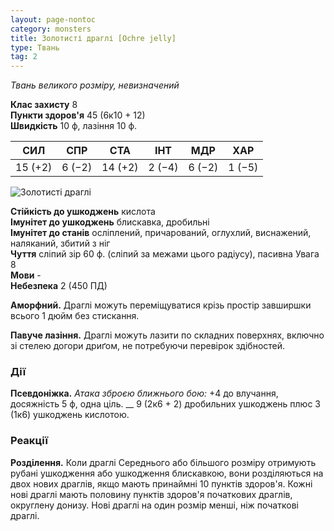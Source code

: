 ```yaml
---
layout: page-nontoc
category: monsters
title: Золотисті драглі [Ochre jelly]
type: Твань
tag: 2
---
```


_Твань великого розміру, невизначений_

**Клас захисту** 8    
**Пункти здоров'я** 45 (6к10 + 12)    
**Швидкість** 10 ф, лазіння 10 ф.

| СИЛ     | СПР    | СТА     | ІНТ    | МДР    | ХАР    |
| ------- | ------ | ------- | ------ | ------ | ------ |
| 15 (+2) | 6 (−2) | 14 (+2) | 2 (−4) | 6 (−2) | 1 (−5) |

![Золотисті драглі](https://www.dndbeyond.com/avatars/thumbnails/30834/156/1000/1000/638063882689085149.png)

**Стійкість до ушкоджень** кислота    
**Імунітет до ушкоджень** блискавка, дробильні    
**Імунітет до станів** осліплений, причарований, оглухлий, виснажений, наляканий, збитий з ніг    
**Чуття** сліпий зір 60 ф. (сліпий за межами цього радіусу), пасивна Увага 8    
**Мови** -    
**Небезпека** 2 (450 ПД)

**Аморфний.** Драглі можуть переміщуватися крізь простір завширшки всього 1 дюйм без стискання.    

**Павуче лазіння.** Драглі можуть лазити по складних поверхнях, включно зі стелею догори дриґом, не потребуючи перевірок здібностей.

### Дії
**Псевдоніжка.** _Атака зброєю ближнього бою:_ +4 до влучання, досяжність 5 ф, одна ціль. __ 9 (2к6 + 2) дробильних ушкоджень плюс 3 (1к6) ушкоджень кислотою.

### Реакції
**Розділення.** Коли драглі Середнього або більшого розміру отримують рубані ушкодження або ушкодження блискавкою, вони розділяються на двох нових драглів, якщо мають принаймні 10 пунктів здоров'я. Кожні нові драглі мають половину пунктів здоров'я початкових драглів, округлену донизу. Нові драглі на один розмір менші, ніж початкові драглі.
